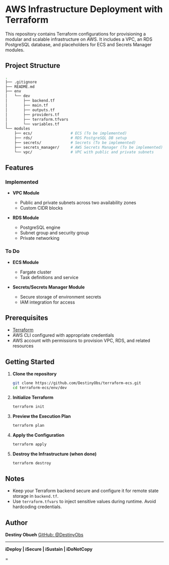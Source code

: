 
# AWS Infrastructure Deployment with Terraform

This repository contains Terraform configurations for provisioning a modular and scalable infrastructure on AWS. It includes a VPC, an RDS PostgreSQL database, and placeholders for ECS and Secrets Manager modules.

## Project Structure

```bash
.
├── .gitignore
├── README.md
├── env
│   └── dev
│       ├── backend.tf
│       ├── main.tf
│       ├── outputs.tf
│       ├── providers.tf
│       ├── terraform.tfvars
│       └── variables.tf
└── modules
    ├── ecs/                 # ECS (To be implemented)
    ├── rds/                 # RDS PostgreSQL DB setup
    ├── secrets/             # Secrets (To be implemented)
    ├── secrets_manager/     # AWS Secrets Manager (To be implemented)
    └── vpc/                 # VPC with public and private subnets
````

## Features

### Implemented

* **VPC Module**

  * Public and private subnets across two availability zones
  * Custom CIDR blocks
* **RDS Module**

  * PostgreSQL engine
  * Subnet group and security group
  * Private networking

### To Do

* **ECS Module**

  * Fargate cluster
  * Task definitions and service
* **Secrets/Secrets Manager Module**

  * Secure storage of environment secrets
  * IAM integration for access

## Prerequisites

* [Terraform](https://www.terraform.io/downloads)
* AWS CLI configured with appropriate credentials
* AWS account with permissions to provision VPC, RDS, and related resources

## Getting Started

1. **Clone the repository**

   ```bash
   git clone https://github.com/DestinyObs/terraform-ecs.git
   cd terraform-ecs/env/dev
   ```

2. **Initialize Terraform**

   ```bash
   terraform init
   ```

3. **Preview the Execution Plan**

   ```bash
   terraform plan
   ```

4. **Apply the Configuration**

   ```bash
   terraform apply
   ```

5. **Destroy the Infrastructure (when done)**

   ```bash
   terraform destroy
   ```

## Notes

* Keep your Terraform backend secure and configure it for remote state storage in `backend.tf`.
* Use `terraform.tfvars` to inject sensitive values during runtime. Avoid hardcoding credentials.

## Author

**Destiny Obueh**
[GitHub: @DestinyObs](https://github.com/DestinyObs)

---

**iDeploy | iSecure | iSustain | iDoNotCopy**

=
